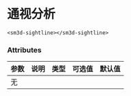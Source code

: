 

# 通视分析



<sm-iframe src="http://support.supermap.com.cn:8090/webgl/examples/component/vue_sightLine.html"></sm-iframe>

```vue
<sm3d-sightline></sm3d-sightline>
```

### Attributes

| 参数 | 说明 | 类型 | 可选值 | 默认值 |
| :--- | :--- | :--- | :----- | :----- |
|  无    |      |      |        |        |


